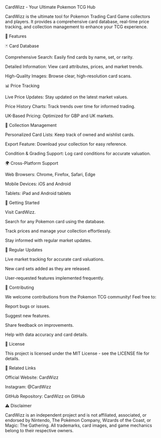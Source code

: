 CardWizz - Your Ultimate Pokemon TCG Hub

CardWizz is the ultimate tool for Pokemon Trading Card Game collectors and players. It provides a comprehensive card database, real-time price tracking, and collection management to enhance your TCG experience.

🚀 Features

🃏 Card Database

Comprehensive Search: Easily find cards by name, set, or rarity.

Detailed Information: View card attributes, prices, and market trends.

High-Quality Images: Browse clear, high-resolution card scans.

📊 Price Tracking

Live Price Updates: Stay updated on the latest market values.

Price History Charts: Track trends over time for informed trading.

UK-Based Pricing: Optimized for GBP and UK markets.

📂 Collection Management

Personalized Card Lists: Keep track of owned and wishlist cards.

Export Feature: Download your collection for easy reference.

Condition & Grading Support: Log card conditions for accurate valuation.

🌍 Cross-Platform Support

Web Browsers: Chrome, Firefox, Safari, Edge

Mobile Devices: iOS and Android

Tablets: iPad and Android tablets

🎯 Getting Started

Visit CardWizz.

Search for any Pokemon card using the database.

Track prices and manage your collection effortlessly.

Stay informed with regular market updates.

🔄 Regular Updates

Live market tracking for accurate card valuations.

New card sets added as they are released.

User-requested features implemented frequently.

🤝 Contributing

We welcome contributions from the Pokemon TCG community! Feel free to:

Report bugs or issues.

Suggest new features.

Share feedback on improvements.

Help with data accuracy and card details.

📝 License

This project is licensed under the MIT License - see the LICENSE file for details.

🔗 Related Links

Official Website: CardWizz

Instagram: @CardWizz

GitHub Repository: CardWizz on GitHub

⚠️ Disclaimer

CardWizz is an independent project and is not affiliated, associated, or endorsed by Nintendo, The Pokémon Company, Wizards of the Coast, or Magic: The Gathering. All trademarks, card images, and game mechanics belong to their respective owners.

